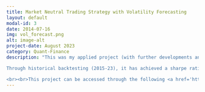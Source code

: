 ```yaml
---
title: Market Neutral Trading Strategy with Volatility Forecasting
layout: default
modal-id: 3
date: 2014-07-16
img: vol_forecast.png
alt: image-alt
project-date: August 2023
category: Quant-Finance
description: "This was my applied project (with further developments and improvements) from my MSc in Imperial College Business School. There are existing studies regarding the autocorrelation of volatilities and returns from ETF's, and I have decided to utilise probability, statistics and programming to leverage this autocorrelation and build a market neutral trading strategy by shorting volatility. This project utilises Generalized Auto-Regressive Conditional Heteroskedasticity (GARCH) model as well as a Linear Stochastic Factor (LSF) model to forecast the future volatility of SPX. 

Through historical backtesting (2015-23), it has achieved a sharpe ratio of 1.16 with a holding period of one week, generating an average PnL of 71% per trade.

<br><br>This project can be accessed through the following <a href='https://github.com/Bruce1102/Market-Neutral-Options-Strategy-with-Volatility-Forecasting'>github link</a>."
---
```

